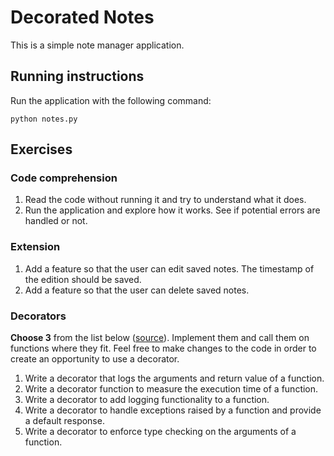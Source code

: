 # Decorated Notes

This is a simple note manager application.

## Running instructions

Run the application with the following command:
```shell
python notes.py
```

## Exercises

### Code comprehension

1. Read the code without running it and try to understand what it does.
2. Run the application and explore how it works. See if potential errors are handled or not.

### Extension

1. Add a feature so that the user can edit saved notes. The timestamp of the edition should be saved.
2. Add a feature so that the user can delete saved notes.

### Decorators

**Choose 3** from the list below ([source](https://www.w3resource.com/python-exercises/decorator/)). 
Implement them and call them on functions where they fit.
Feel free to make changes to the code in order to create an opportunity to use a decorator.

1. Write a decorator that logs the arguments and return value of a function.
2. Write a decorator function to measure the execution time of a function.
3. Write a decorator to add logging functionality to a function. 
4. Write a decorator to handle exceptions raised by a function and provide a default response.
5. Write a decorator to enforce type checking on the arguments of a function.
